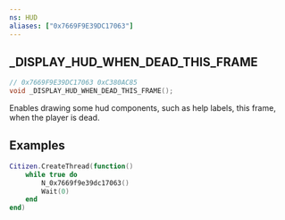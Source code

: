 ```yaml
---
ns: HUD
aliases: ["0x7669F9E39DC17063"]
---
```

## _DISPLAY_HUD_WHEN_DEAD_THIS_FRAME

```c
// 0x7669F9E39DC17063 0xC380AC85
void _DISPLAY_HUD_WHEN_DEAD_THIS_FRAME();
```

Enables drawing some hud components, such as help labels, this frame, when the player is dead.

## Examples
```lua
Citizen.CreateThread(function()
	while true do
		N_0x7669f9e39dc17063()
		Wait(0)
	end
end)
```

